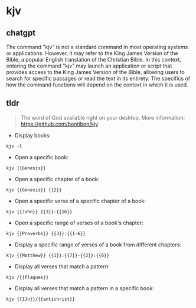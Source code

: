 # kjv 
## chatgpt 
The command "kjv" is not a standard command in most operating systems or applications. However, it may refer to the King James Version of the Bible, a popular English translation of the Christian Bible. In this context, entering the command "kjv" may launch an application or script that provides access to the King James Version of the Bible, allowing users to search for specific passages or read the text in its entirety. The specifics of how the command functions will depend on the context in which it is used. 

## tldr 
 
> The word of God available right on your desktop.
> More information: <https://github.com/bontibon/kjv>.

- Display books:

`kjv -l`

- Open a specific book:

`kjv {{Genesis}}`

- Open a specific chapter of a book:

`kjv {{Genesis}} {{2}}`

- Open a specific verse of a specific chapter of a book:

`kjv {{John}} {{3}}:{{16}}`

- Open a specific range of verses of a book's chapter:

`kjv {{Proverbs}} {{3}}:{{1-6}}`

- Display a specific range of verses of a book from different chapters:

`kjv {{Matthew}} {{1}}:{{7}}-{{2}}:{{6}}`

- Display all verses that match a pattern:

`kjv /{{Plagues}}`

- Display all verses that match a pattern in a specific book:

`kjv {{1Jn}}/{{antichrist}}`
